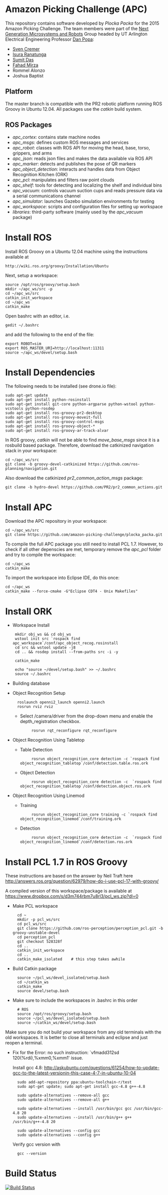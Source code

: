 # Amazon Picking Challenge (APC)

This repository contains software developed by *Plocka Packa* for the 2015 Amazon Picking Challenge. The team members were part of the [Next Generation Microsystems and Robots](http://www.uta.edu/ee/ngs/ "NGS") Group headed by UT Arlington Electrical Engineering Professor [Dan Popa](https://www.linkedin.com/in/dan-popa-34361310 "https://www.linkedin.com/"):
* [Sven Cremer](http://www.svencremer.com/ "http://www.svencremer.com/")
* [Isura Ranatunga](http://isura.me/ "http://isura.me/")
* [Sumit Das](https://www.linkedin.com/profile/view?id=318963960 "https://www.linkedin.com/")
* [Fahad Mirza](https://www.linkedin.com/pub/fahad-mirza/29/aa2/98b "https://www.linkedin.com/")
* Rommel Alonzo
* Joshua Baptist

## Platform
The master branch is compatible with the PR2 robotic platform running ROS Groovy in Ubuntu 12.04. All packages use the *catkin* build system.

## ROS Packages
  * *apc_cortex*: contains state machine nodes
  * *apc_msgs*: defines custom ROS messages and services
  * *apc_robot*: classes with ROS API for moving the head, base, torso, grippers, and arms
  * *apc_json*: reads json files and makes the data available via ROS API
  * *apc_marker*: detects and publishes the pose of QR markers
  * *apc_object_detection*: interacts and handles data from Object Recognition Kitchen (ORK)
  * *apc_pcl*: manipulates and filters raw point clouds
  * *apc_shelf*: tools for detecting and localizing the shelf and individual bins
  * *apc_vacuum*: controls vacuum suction cups and reads pressure data via a serial communications channel
  * *apc_simulator*: launches Gazebo simulation environments for testing
  * *apc_workspace*: scripts and configuration files for setting up workspace
  * *libraries*: third-party software (mainly used by the *apc_vacuum* package)

# Install ROS
Install ROS Groovy on a Ubuntu 12.04 machine using the instructions available at

    http://wiki.ros.org/groovy/Installation/Ubuntu

Next, setup a workspace:  

    source /opt/ros/groovy/setup.bash
    mkdir ~/apc_ws/src -p
    cd ~/apc_ws/src
    catkin_init_workspace
    cd ~/apc_ws
    catkin_make

Open bashrc with an editor, i.e.

    gedit ~/.bashrc

and add the following to the end of the file:  

    export ROBOT=sim
    export ROS_MASTER_URI=http://localhost:11311
    source ~/apc_ws/devel/setup.bash

# Install Dependencies
The following needs to be installed (see drone.io file):

    sudo apt-get update
    sudo apt-get install python-rosinstall
    sudo apt-get install git-core python-argparse python-wstool python-vcstools python-rosdep
    sudo apt-get install ros-groovy-pr2-desktop
    sudo apt-get install ros-groovy-moveit-full
    sudo apt-get install ros-groovy-control-msgs
    sudo apt-get install ros-groovy-object-*
    sudo apt-get install ros-groovy-ar-track-alvar

In ROS groovy, *catkin* will not be able to find *move_base_msgs* since it is a rosbuild based package. Therefore, download the catkinized navigation stack in your workspace:

    cd ~/apc_ws/src
    git clone -b groovy-devel-catkinized https://github.com/ros-planning/navigation.git

Also download the catkinized *pr2_common_action_msgs* package:

    git clone -b hydro-devel https://github.com/PR2/pr2_common_actions.git

# Install APC
Download the APC repository in your workspace:

    cd ~/apc_ws/src
    git clone https://github.com/amazon-picking-challenge/plocka_packa.git
  
To compile the full APC package you still need to install PCL 1.7. However, to check if all other depenscies are met, temporary remove the *apc_pcl* folder and try to compile the workspace:

    cd ~/apc_ws
    catkin_make

To import the workspace into Eclipse IDE, do this once:

    cd ~/apc_ws
    catkin_make --force-cmake -G"Eclipse CDT4 - Unix Makefiles"

# Install ORK

-  Workspace Install

		mkdir obj_ws && cd obj_ws
 		wstool init src `rospack find apc_workspace`/conf/apc_object_recog.rosinstall
		cd src && wstool update -j8
		cd .. && rosdep install --from-paths src -i -y

		catkin_make

		echo "source ~/devel/setup.bash" >> ~/.bashrc
		source ~/.bashrc

-  Building database
  

- Object Recognition Setup

		roslaunch openni2_launch openni2.launch
		rosrun rviz rviz

     - Select /camera/driver from the drop-down menu and enable the depth_registration checkbox.

				rosrun rqt_reconfigure rqt_reconfigure

- Object Recognition Using Tabletop

     - Table Detection

				rosrun object_recognition_core detection -c `rospack find object_recognition_tabletop`/conf/detection.table.ros.ork

     - Object Detection

				rosrun object_recognition_core detection -c  `rospack find object_recognition_tabletop`/conf/detection.object.ros.ork


- Object Recognition Using Linemod

     - Training

				rosrun object_recognition_core training -c `rospack find object_recognition_linemod`/conf/training.ork

     - Detection

				rosrun object_recognition_core detection -c  `rospack find object_recognition_linemod`/conf/detection.ros.ork

# Install PCL 1.7 in ROS Groovy

These instructions are based on the answer by Neil Traft here http://answers.ros.org/question/62979/how-do-i-use-pcl-17-with-groovy/

A compiled version of this workspace/package is available at https://www.dropbox.com/s/d3m744rbm7u8rl3/pcl_ws.zip?dl=0

- Make PCL workspace

		cd ~
		mkdir -p pcl_ws/src
		cd pcl_ws/src
		git clone https://github.com/ros-perception/perception_pcl.git -b groovy-unstable-devel
		cd perception_pcl
		git checkout 528328f
		cd ..
		catkin_init_workspace
		cd ..
		catkin_make_isolated    # this step takes awhile

- Build Catkin package

		source ~/pcl_ws/devel_isolated/setup.bash
		cd ~/catkin_ws
		catkin_make
		source devel/setup.bash

- Make sure to include the workspaces in .bashrc in this order

		# ROS
		source /opt/ros/groovy/setup.bash
		source ~/pcl_ws/devel_isolated/setup.bash
		source ~/catkin_ws/devel/setup.bash

Make sure you do not build your workspace from any old terminals with the old workspaces. It is better to close all terminals and eclipse and just reopen a terminal.

- Fix for the Error: no such instruction: `vfmadd312sd 120(%rdi),%xmm0,%xmm1' issue.

	Install gcc 4.8: http://askubuntu.com/questions/61254/how-to-update-gcc-to-the-latest-versionin-this-case-4-7-in-ubuntu-10-04

		sudo add-apt-repository ppa:ubuntu-toolchain-r/test
		sudo apt-get update; sudo apt-get install gcc-4.8 g++-4.8

		sudo update-alternatives --remove-all gcc 
		sudo update-alternatives --remove-all g++

		sudo update-alternatives --install /usr/bin/gcc gcc /usr/bin/gcc-4.8 20
		sudo update-alternatives --install /usr/bin/g++ g++ /usr/bin/g++-4.8 20

		sudo update-alternatives --config gcc
		sudo update-alternatives --config g++
	
	Verify gcc version with

		gcc --version
		

# Build Status

[![Build Status](https://drone.io/bitbucket.org/nextgensystems/apc/status.png)](https://drone.io/bitbucket.org/nextgensystems/apc/latest)
